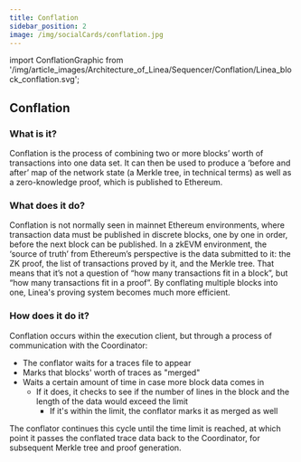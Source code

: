 ```yaml
---
title: Conflation
sidebar_position: 2
image: /img/socialCards/conflation.jpg
---
```


import ConflationGraphic from '/img/article_images/Architecture_of_Linea/Sequencer/Conflation/Linea_block_conflation.svg';

## Conflation

<div className="img-large">
    <ConflationGraphic />
</div>

### What is it?

Conflation is the process of combining two or more blocks’ worth of transactions into one data set. It can then be used to produce a ‘before and after’ map of the network state (a Merkle tree, in technical terms) as well as a zero-knowledge proof, which is published to Ethereum.

### What does it do?

Conflation is not normally seen in mainnet Ethereum environments, where transaction data must be published in discrete blocks, one by one in order, before the next block can be published. In a zkEVM environment, the ‘source of truth’ from Ethereum’s perspective is the data submitted to it: the ZK proof, the list of transactions proved by it, and the Merkle tree. That means that it’s not a question of “how many transactions fit in a block”, but “how many transactions fit in a proof”. By conflating multiple blocks into one, Linea's proving system becomes much more efficient.

### How does it do it?

Conflation occurs within the execution client, but through a process of communication with the Coordinator:

- The conflator waits for a traces file to appear
- Marks that blocks' worth of traces as "merged"
- Waits a certain amount of time in case more block data comes in
  - If it does, it checks to see if the number of lines in the block and the length of the data would exceed the limit
    - If it's within the limit, the conflator marks it as merged as well

The conflator continues this cycle until the time limit is reached, at which point it passes the conflated trace data back to the Coordinator, for subsequent Merkle tree and proof generation.
